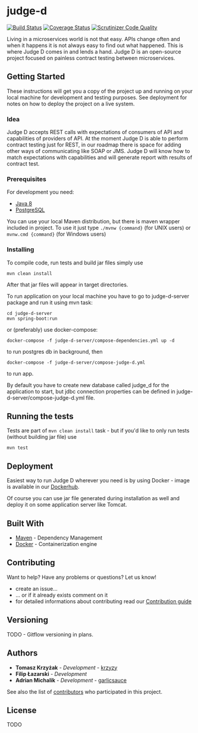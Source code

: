 # judge-d

[![Build Status](https://travis-ci.org/HLTech/judge-d.svg?branch=master)](https://travis-ci.org/HLTech/judge-d.svg?branch=master)
[![Coverage Status](https://coveralls.io/repos/github/HLTech/judge-d/badge.svg?branch=master)](https://coveralls.io/github/HLTech/judge-d?branch=master)
[![Scrutinizer Code Quality](https://scrutinizer-ci.com/g/HLTech/judge-d/badges/quality-score.png?b=master)](https://scrutinizer-ci.com/g/HLTech/judge-d/?branch=master)

Living in a microservices world is not that easy. APIs change often and when it happens it is not always easy to find out what happened.
This is where Judge D comes in and lends a hand. Judge D is an open-source project focused on painless contract testing between
microservices.

## Getting Started

These instructions will get you a copy of the project up and running on your local machine for development and testing purposes. 
See deployment for notes on how to deploy the project on a live system.

### Idea

Judge D accepts REST calls with expectations of consumers of API and capabilities of providers of API. At the moment Judge D 
is able to perform contract testing just for REST, in our roadmap there is space for adding other ways of communicating like
SOAP or JMS. Judge D will know how to match expectations with capabilities and will generate report with results of contract test.

### Prerequisites

For development you need:
* [Java 8](http://www.oracle.com/technetwork/java/javase/downloads/jdk8-downloads-2133151.html)
* [PostgreSQL](https://www.postgresql.org/)

You can use your local Maven distribution, but there is maven wrapper included in project. To use it just type `./mvnw {command}` 
(for UNIX users) or `mvnw.cmd {command}` (for Windows users)


### Installing

To compile code, run tests and build jar files simply use 

```
mvn clean install
```

After that jar files will appear in target directories.

To run application on your local machine you have to go to judge-d-server package and run it using mvn task:
```
cd judge-d-server
mvn spring-boot:run
```

or (preferably) use docker-compose:
```
docker-compose -f judge-d-server/compose-dependencies.yml up -d
```
to run postgres db in background, then
```
docker-compose -f judge-d-server/compose-judge-d.yml
```
to run app. 

By default you have to create new database called judge_d for the application to start, but jdbc connection properties 
can be defined in judge-d-server/compose-judge-d.yml file.

## Running the tests

Tests are part of `mvn clean install` task - but if you'd like to only run tests (without building jar file) use
```
mvn test
```

## Deployment

Easiest way to run Judge D wherever you need is by using Docker - image is available in our 
[Dockerhub](https://hub.docker.com/r/hltech/judge-d/).

Of course you can use jar file generated during installation as well and deploy it on some application server like Tomcat.  

## Built With

* [Maven](https://maven.apache.org/) - Dependency Management
* [Docker](https://www.docker.com/) - Containerization engine

## Contributing

Want to help? Have any problems or questions? Let us know!

* create an issue...
* ... or if it already exists comment on it
* for detailed informations about contributing read our [Contribution guide](../blob/master/CONTRIBUTING.md)


## Versioning

TODO - Gitflow versioning in plans.

## Authors

* **Tomasz Krzyżak** - *Development* - [krzyzy](https://github.com/krzyzy)
* **Filip Łazarski** - *Development*
* **Adrian Michalik** - *Development* - [garlicsauce](https://github.com/garlicsauce)

See also the list of [contributors](https://github.com/HLTech/judge-d/contributors) who participated in this project.

## License

TODO
